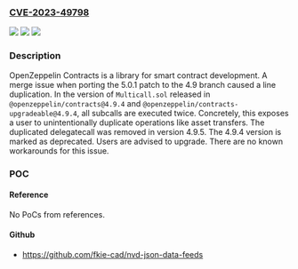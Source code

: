 ### [CVE-2023-49798](https://cve.mitre.org/cgi-bin/cvename.cgi?name=CVE-2023-49798)
![](https://img.shields.io/static/v1?label=Product&message=openzeppelin-contracts&color=blue)
![](https://img.shields.io/static/v1?label=Version&message=%3D%20%3D%204.9.4%20&color=brighgreen)
![](https://img.shields.io/static/v1?label=Vulnerability&message=CWE-670%3A%20Always-Incorrect%20Control%20Flow%20Implementation&color=brighgreen)

### Description

OpenZeppelin Contracts is a library for smart contract development. A merge issue when porting the 5.0.1 patch to the 4.9 branch caused a line duplication. In the version of `Multicall.sol` released in `@openzeppelin/contracts@4.9.4` and `@openzeppelin/contracts-upgradeable@4.9.4`, all subcalls are executed twice. Concretely, this exposes a user to unintentionally duplicate operations like asset transfers. The duplicated delegatecall was removed in version 4.9.5. The 4.9.4 version is marked as deprecated. Users are advised to upgrade. There are no known workarounds for this issue.

### POC

#### Reference
No PoCs from references.

#### Github
- https://github.com/fkie-cad/nvd-json-data-feeds

